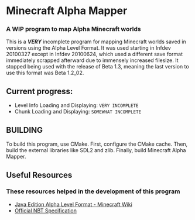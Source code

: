 # Minecraft Alpha Mapper
### A WIP program to map Alpha Minecraft worlds

This is a ***VERY*** incomplete program for mapping Minecraft worlds saved in versions using the Alpha Level Format. It was used starting in Infdev 20100327 except in Infdev 20100624, which used a different save format immediately scrapped afterward due to immensely increased filesize. It stopped being used with the release of Beta 1.3, meaning the last version to use this format was Beta 1.2_02.

## Current progress:
* Level Info Loading and Displaying:  ``VERY INCOMPLETE``
* Chunk Loading and Displaying:  ``SOMEWHAT INCOMPLETE``


## BUILDING

To build this program, use CMake. First, configure the CMake cache. Then, build the external libraries like SDL2 and zlib. Finally, build Minecraft Alpha Mapper.



## Useful Resources
### These resources helped in the development of this program
* [Java Edition Alpha Level Format - Minecraft Wiki](https://minecraft.wiki/w/Java_Edition_Alpha_level_format)
* [Official NBT Specification](https://web.archive.org/web/20110723210920/http://www.minecraft.net/docs/NBT.txt)
